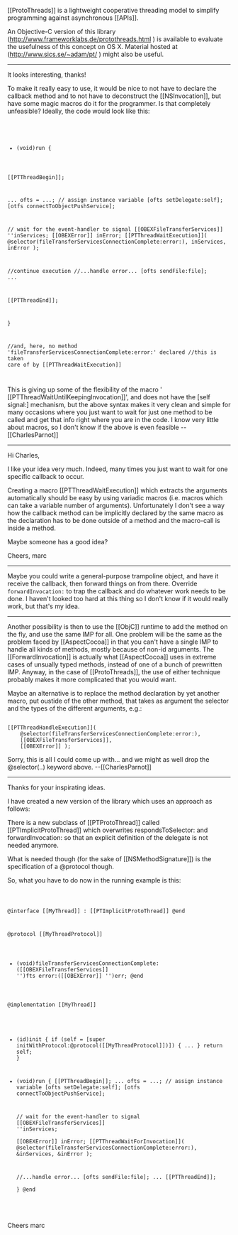 [[ProtoThreads]] is a lightweight cooperative threading model to simplify programming against asynchronous [[APIs]].

An Objective-C version of this library (http://www.frameworklabs.de/protothreads.html ) is available to evaluate the usefulness of this concept on OS X. Material hosted at (http://www.sics.se/~adam/pt/ ) might also be useful.


----

It looks interesting, thanks!

To make it really easy to use, it would be nice to not have to declare the callback method and to not have to deconstruct the [[NSInvocation]], but have some magic macros do it for the programmer. Is that completely unfeasible? Ideally, the code would look like this:

<code>

- (void)run 
{ 

[[PTThreadBegin]]; 

...
ofts = ...; // assign instance variable 
[ofts setDelegate:self]; 
[otfs connectToObjectPushService]; 

// wait for the event-handler to signal
[[OBEXFileTransferServices]] ''inServices; 
[[OBEXError]] inError; 
[[PTThreadWaitExecution]](
	@selector(fileTransferServicesConnectionComplete:error:),
	inServices,
	inError ); 

//continue execution
//...handle error...
[ofts sendFile:file]; 
... 

[[PTThreadEnd]]; 

} 

//and, here, no method 'fileTransferServicesConnectionComplete:error:' declared
//this is taken care of by [[PTThreadWaitExecution]]

</code>

This is giving up some of the flexibility of the macro ' [[PTThreadWaitUntilKeepingInvocation]]', and does not have the [self signal:] mechanism, but the above syntax makes it very clean and simple for many occasions where you just want to wait for just one method to be called and get that info right where you are in the code. I know very little about macros, so I don't know if the above is even feasible --[[CharlesParnot]]

----

Hi Charles,

I like your idea very much. Indeed, many times you just want to wait for one specific callback to occur.

Creating a macro [[PTThreadWaitExecution]] which extracts the arguments automatically should be easy by using variadic macros (i.e. macros which can take a variable number of arguments). Unfortunately I don't see a way how the callback method can be implicitly declared by the same macro as the declaration has to be done outside of a method and the macro-call is inside a method.

Maybe someone has a good idea?

Cheers,
marc

----
Maybe you could write a general-purpose trampoline object, and have it receive the callback, then forward things on from there. Override <code>forwardInvocation:</code> to trap the callback and do whatever work needs to be done. I haven't looked too hard at this thing so I don't know if it would really work, but that's my idea.

----
Another possibility is then to use the [[ObjC]] runtime to add the method on the fly, and use the same IMP for all. One problem will be the same as the problem faced by [[AspectCocoa]] in that you can't have a single IMP to handle all kinds of methods, mostly because of non-id arguments. The [[ForwardInvocation]] is actually what [[AspectCocoa]] uses in extreme cases of unsually typed methods, instead of one of a bunch of prewritten IMP. Anyway, in the case of [[ProtoThreads]], the use of either technique probably makes it more complicated that you would want.

Maybe an alternative is to replace the method declaration by yet another macro, put oustide of the other method, that takes as argument the selector and the types of the different arguments, e.g.:

<code>
[[PTThreadHandleExecution]](
	@selector(fileTransferServicesConnectionComplete:error:),
	[[OBEXFileTransferServices]],
	[[OBEXError]] );
</code>

Sorry, this is all I could come up with... and we might as well drop the @selector(..) keyword above. --[[CharlesParnot]]

----
Thanks for your inspirating ideas.

I have created a new version of the library which uses an approach as follows:

There is a new subclass of [[PTProtoThread]] called [[PTImplicitProtoThread]] which overwrites respondsToSelector: and forwardInvocation: so that an explicit definition of the delegate is not needed anymore.

What is needed though (for the sake of [[NSMethodSignature]]) is the specification of a @protocol though.

So, what you have to do now in the running example is this:

<code>

@interface [[MyThread]] : [[PTImplicitProtoThread]]
@end

@protocol [[MyThreadProtocol]]
- (void)fileTransferServicesConnectionComplete:([[OBEXFileTransferServices]] '')fts error:([[OBEXError]] '')err;
@end

@implementation [[MyThread]]
- (id)init
{
  if (self = [super initWithProtocol:@protocol([[MyThreadProtocol]])]) {
    ...
  } 
  return self;
}
- (void)run
{
  [[PTThreadBegin]]; 
  ...
  ofts = ...; // assign instance variable 
  [ofts setDelegate:self]; 
  [otfs connectToObjectPushService]; 

  // wait for the event-handler to signal
  [[OBEXFileTransferServices]] ''inServices;  
  [[OBEXError]] inError; 
  [[PTThreadWaitForInvocation]](
	@selector(fileTransferServicesConnectionComplete:error:),
	&inServices, &inError ); 

  //...handle error...
  [ofts sendFile:file]; 
  ... 
  [[PTThreadEnd]];    
}
@end
</code>

Cheers
marc